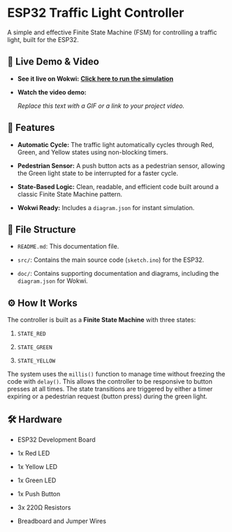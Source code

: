 # ESP32 Traffic Light Controller

A simple and effective Finite State Machine (FSM) for controlling a traffic light, built for the ESP32.

## 🎥 Live Demo & Video

* **See it live on Wokwi:** [**Click here to run the simulation**]([https://www.google.com/search?q=https://wokwi.com/projects/your-project-link-here](https://wokwi.com/projects/438742735281832961))

* **Watch the video demo:**

  *Replace this text with a GIF or a link to your project video.*

## 🚦 Features

* **Automatic Cycle:** The traffic light automatically cycles through Red, Green, and Yellow states using non-blocking timers.

* **Pedestrian Sensor:** A push button acts as a pedestrian sensor, allowing the Green light state to be interrupted for a faster cycle.

* **State-Based Logic:** Clean, readable, and efficient code built around a classic Finite State Machine pattern.

* **Wokwi Ready:** Includes a `diagram.json` for instant simulation.

## 📂 File Structure

* `README.md`: This documentation file.

* `src/`: Contains the main source code (`sketch.ino`) for the ESP32.

* `doc/`: Contains supporting documentation and diagrams, including the `diagram.json` for Wokwi.

## ⚙️ How It Works

The controller is built as a **Finite State Machine** with three states:

1. `STATE_RED`

2. `STATE_GREEN`

3. `STATE_YELLOW`

The system uses the `millis()` function to manage time without freezing the code with `delay()`. This allows the controller to be responsive to button presses at all times. The state transitions are triggered by either a timer expiring or a pedestrian request (button press) during the green light.

## 🛠️ Hardware

* ESP32 Development Board

* 1x Red LED

* 1x Yellow LED

* 1x Green LED

* 1x Push Button

* 3x 220Ω Resistors

* Breadboard and Jumper Wires
